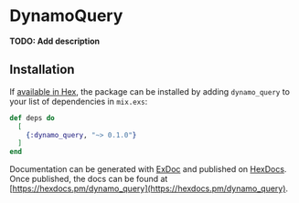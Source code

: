 # DynamoQuery

**TODO: Add description**

## Installation

If [available in Hex](https://hex.pm/docs/publish), the package can be installed
by adding `dynamo_query` to your list of dependencies in `mix.exs`:

```elixir
def deps do
  [
    {:dynamo_query, "~> 0.1.0"}
  ]
end
```

Documentation can be generated with [ExDoc](https://github.com/elixir-lang/ex_doc)
and published on [HexDocs](https://hexdocs.pm). Once published, the docs can
be found at [https://hexdocs.pm/dynamo_query](https://hexdocs.pm/dynamo_query).

